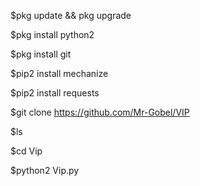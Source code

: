 
$pkg update && pkg upgrade

$pkg install python2

$pkg install git

$pip2 install mechanize

$pip2 install requests

$git clone https://github.com/Mr-Gobel/VIP

$ls

$cd Vip

$python2 Vip.py
